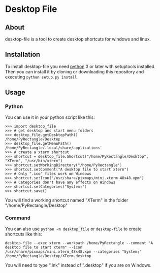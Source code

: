 # Desktop File
## About
desktop-file is a tool to create desktop shortcuts for windows and linux.
## Installation
To install desktop-file you need [python](https://www.python.org/downloads/release) 3 or later with setuptools installed.<br/>
Then you can install it by cloning or downloading this repository and executing `python setup.py install`
## Usage
### Python
You can use it in your python script like this:<br/>
```
>>> import desktop_file
>>> # get desktop and start menu folders
>>> desktop_file.getDesktopPath()
/home/PyRectangle/Desktop
>>> desktop_file.getMenuPath()
/home/PyRectangle/.local/share/applications`
>>> # create a xterm shortcut
>>> shortcut = desktop_file.Shortcut("/home/PyRectangle/Desktop", "XTerm", "/usr/bin/xterm")
>>> shortcut.setWorkingDirectory("/home/PyRectangle")
>>> shortcut.setComment("A desktop file to start xterm")
>>> # Only ".ico" files work on Windows
>>> shortcut.setIcon("/usr/share/pixmaps/mini.xterm_48x48.xpm")
>>> # Categories don't have any effects on Windows
>>> shortcut.setCategories("System;")
>>> shortcut.save()
```
You will find a working shortcut named "XTerm" in the folder "/home/PyRectangle/Desktop"


### Command
You can also use `python -m desktop_file` or `desktop-file` to create shortcuts like this:<br/>
```
desktop-file --exec xterm --workpath /home/PyRectangle --comment "A desktop file to start xterm" --icon /usr/share/pixmaps/mini.xterm_48x48.xpm --categories "System;" /home/PyRectangle/Desktop/XTerm.desktop
```
You will need to type ".lnk" instead of ".desktop" if you are on Windows.
